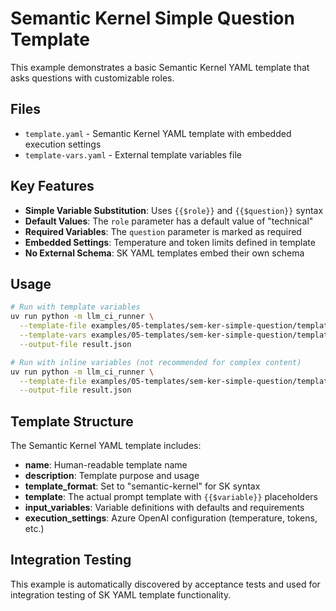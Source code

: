 # Semantic Kernel Simple Question Template

This example demonstrates a basic Semantic Kernel YAML template that asks questions with customizable roles.

## Files

- `template.yaml` - Semantic Kernel YAML template with embedded execution settings
- `template-vars.yaml` - External template variables file

## Key Features

- **Simple Variable Substitution**: Uses `{{$role}}` and `{{$question}}` syntax
- **Default Values**: The `role` parameter has a default value of "technical"
- **Required Variables**: The `question` parameter is marked as required
- **Embedded Settings**: Temperature and token limits defined in template
- **No External Schema**: SK YAML templates embed their own schema

## Usage

```bash
# Run with template variables
uv run python -m llm_ci_runner \
  --template-file examples/05-templates/sem-ker-simple-question/template.yaml \
  --template-vars examples/05-templates/sem-ker-simple-question/template-vars.yaml \
  --output-file result.json

# Run with inline variables (not recommended for complex content)
uv run python -m llm_ci_runner \
  --template-file examples/05-templates/sem-ker-simple-question/template.yaml \
  --output-file result.json
```

## Template Structure

The Semantic Kernel YAML template includes:
- **name**: Human-readable template name
- **description**: Template purpose and usage
- **template_format**: Set to "semantic-kernel" for SK syntax
- **template**: The actual prompt template with `{{$variable}}` placeholders
- **input_variables**: Variable definitions with defaults and requirements
- **execution_settings**: Azure OpenAI configuration (temperature, tokens, etc.)

## Integration Testing

This example is automatically discovered by acceptance tests and used for integration testing of SK YAML template functionality.
